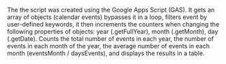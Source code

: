The the script was created using the Google Apps Script (GAS).
It gets an array of objects (calendar events) bypasses it in a loop, filters event by user-defined keywords, it then increments the counters when changing the following properties of objects: year (.getFullYear), month (.getMonth), day (.getDate).
Counts the total number of events in each year, the number of events in each month of the year, the average number of events in each month (eventsMonth / daysEvents), and displays the results in a table.
